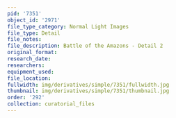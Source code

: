 ```yaml
---
pid: '7351'
object_id: '2971'
file_type_category: Normal Light Images
file_type: Detail
file_notes:
file_description: Battle of the Amazons - Detail 2
original_format:
research_date:
researchers:
equipment_used:
file_location:
fullwidth: img/derivatives/simple/7351/fullwidth.jpg
thumbnail: img/derivatives/simple/7351/thumbnail.jpg
order: '292'
collection: curatorial_files
---
```

